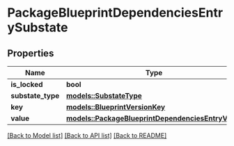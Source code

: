 # PackageBlueprintDependenciesEntrySubstate

## Properties

Name | Type | Description | Notes
------------ | ------------- | ------------- | -------------
**is_locked** | **bool** |  | 
**substate_type** | [**models::SubstateType**](SubstateType.md) |  | 
**key** | [**models::BlueprintVersionKey**](BlueprintVersionKey.md) |  | 
**value** | [**models::PackageBlueprintDependenciesEntryValue**](PackageBlueprintDependenciesEntryValue.md) |  | 

[[Back to Model list]](../README.md#documentation-for-models) [[Back to API list]](../README.md#documentation-for-api-endpoints) [[Back to README]](../README.md)


